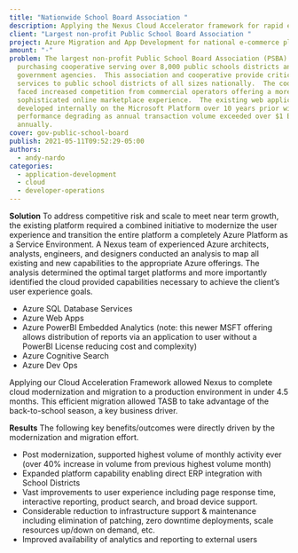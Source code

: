 ```yaml
---
title: "Nationwide School Board Association "
description: Applying the Nexus Cloud Accelerator framework for rapid e-Commerce deployment
client: "Largest non-profit Public School Board Association "
project: Azure Migration and App Development for national e-commerce platform
amount: "-"
problem: The largest non-profit Public School Board Association (PSBA) operate a
  purchasing cooperative serving over 8,000 public schools districts and
  government agencies.  This association and cooperative provide critical
  services to public school districts of all sizes nationally.  The cooperative
  faced increased competition from commercial operators offering a more
  sophisticated online marketplace experience.  The existing web application was
  developed internally on the Microsoft Platform over 10 years prior with
  performance degrading as annual transaction volume exceeded over $1 Billion
  annually.
cover: gov-public-school-board
publish: 2021-05-11T09:52:29-05:00
authors:
  - andy-nardo
categories:
  - application-development
  - cloud
  - developer-operations
---
```

**Solution**
To address competitive risk and scale to meet near term growth, the existing platform required a combined initiative to modernize the user experience and transition the entire platform a completely Azure Platform as a Service Environment.  A Nexus team of experienced Azure architects, analysts, engineers, and designers conducted an analysis to map all existing and new capabilities to the appropriate Azure offerings.   The analysis determined the optimal target platforms and more importantly identified the cloud provided capabilities necessary to achieve the client’s user experience goals.


* Azure SQL Database Services
* Azure Web Apps
* Azure PowerBI Embedded Analytics (note: this newer MSFT offering allows distribution of reports via an application to user without a PowerBI License reducing cost and complexity)
* Azure Cognitive Search
* Azure Dev Ops

Applying our Cloud Acceleration Framework allowed Nexus to complete cloud modernization and migration to a production environment in under 4.5 months. This efficient migration allowed TASB to take advantage of the back-to-school season, a key business driver.

**Results**
The following key benefits/outcomes were directly driven by the modernization and migration effort.

* Post modernization, supported highest volume of monthly activity ever (over 40% increase in volume from previous highest volume month)
* Expanded platform capability enabling direct ERP integration with School Districts
* Vast improvements to user experience including page response time, interactive reporting, product search, and broad device support.
* Considerable reduction to infrastructure support & maintenance including elimination of patching, zero downtime deployments, scale resources up/down on demand, etc.
* Improved availability of analytics and reporting to external users
